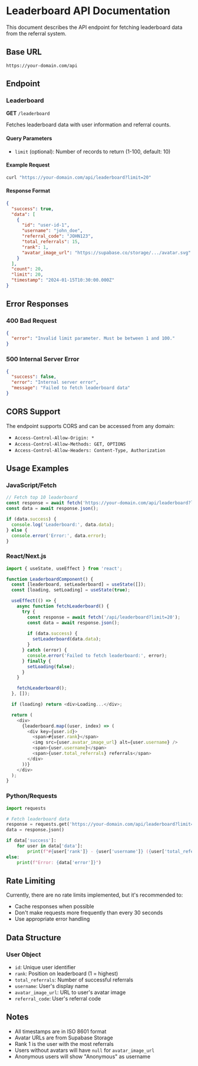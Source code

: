 # Leaderboard API Documentation

This document describes the API endpoint for fetching leaderboard data from the referral system.

## Base URL
```
https://your-domain.com/api
```

## Endpoint

### Leaderboard
**GET** `/leaderboard`

Fetches leaderboard data with user information and referral counts.

#### Query Parameters
- `limit` (optional): Number of records to return (1-100, default: 10)

#### Example Request
```bash
curl "https://your-domain.com/api/leaderboard?limit=20"
```

#### Response Format
```json
{
  "success": true,
  "data": [
    {
      "id": "user-id-1",
      "username": "john_doe",
      "referral_code": "JOHN123",
      "total_referrals": 15,
      "rank": 1,
      "avatar_image_url": "https://supabase.co/storage/.../avatar.svg"
    }
  ],
  "count": 20,
  "limit": 20,
  "timestamp": "2024-01-15T10:30:00.000Z"
}
```

## Error Responses

### 400 Bad Request
```json
{
  "error": "Invalid limit parameter. Must be between 1 and 100."
}
```

### 500 Internal Server Error
```json
{
  "success": false,
  "error": "Internal server error",
  "message": "Failed to fetch leaderboard data"
}
```

## CORS Support

The endpoint supports CORS and can be accessed from any domain:
- `Access-Control-Allow-Origin: *`
- `Access-Control-Allow-Methods: GET, OPTIONS`
- `Access-Control-Allow-Headers: Content-Type, Authorization`

## Usage Examples

### JavaScript/Fetch
```javascript
// Fetch top 10 leaderboard
const response = await fetch('https://your-domain.com/api/leaderboard?limit=10');
const data = await response.json();

if (data.success) {
  console.log('Leaderboard:', data.data);
} else {
  console.error('Error:', data.error);
}
```

### React/Next.js
```javascript
import { useState, useEffect } from 'react';

function LeaderboardComponent() {
  const [leaderboard, setLeaderboard] = useState([]);
  const [loading, setLoading] = useState(true);

  useEffect(() => {
    async function fetchLeaderboard() {
      try {
        const response = await fetch('/api/leaderboard?limit=20');
        const data = await response.json();
        
        if (data.success) {
          setLeaderboard(data.data);
        }
      } catch (error) {
        console.error('Failed to fetch leaderboard:', error);
      } finally {
        setLoading(false);
      }
    }

    fetchLeaderboard();
  }, []);

  if (loading) return <div>Loading...</div>;

  return (
    <div>
      {leaderboard.map((user, index) => (
        <div key={user.id}>
          <span>#{user.rank}</span>
          <img src={user.avatar_image_url} alt={user.username} />
          <span>{user.username}</span>
          <span>{user.total_referrals} referrals</span>
        </div>
      ))}
    </div>
  );
}
```

### Python/Requests
```python
import requests

# Fetch leaderboard data
response = requests.get('https://your-domain.com/api/leaderboard?limit=25')
data = response.json()

if data['success']:
    for user in data['data']:
        print(f"#{user['rank']} - {user['username']} ({user['total_referrals']} referrals)")
else:
    print(f"Error: {data['error']}")
```

## Rate Limiting

Currently, there are no rate limits implemented, but it's recommended to:
- Cache responses when possible
- Don't make requests more frequently than every 30 seconds
- Use appropriate error handling

## Data Structure

### User Object
- `id`: Unique user identifier
- `rank`: Position on leaderboard (1 = highest)
- `total_referrals`: Number of successful referrals
- `username`: User's display name
- `avatar_image_url`: URL to user's avatar image
- `referral_code`: User's referral code

## Notes

- All timestamps are in ISO 8601 format
- Avatar URLs are from Supabase Storage
- Rank 1 is the user with the most referrals
- Users without avatars will have `null` for `avatar_image_url`
- Anonymous users will show "Anonymous" as username 